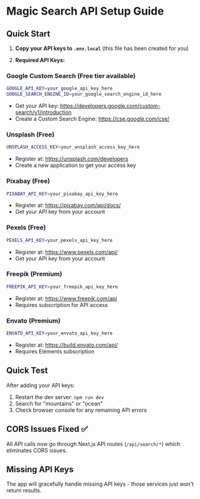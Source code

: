 # Magic Search API Setup Guide

## Quick Start

1. **Copy your API keys to `.env.local`** (this file has been created for you)

2. **Required API Keys:**

### Google Custom Search (Free tier available)
```bash
GOOGLE_API_KEY=your_google_api_key_here
GOOGLE_SEARCH_ENGINE_ID=your_google_search_engine_id_here
```
- Get your API key: https://developers.google.com/custom-search/v1/introduction
- Create a Custom Search Engine: https://cse.google.com/cse/

### Unsplash (Free)
```bash
UNSPLASH_ACCESS_KEY=your_unsplash_access_key_here
```
- Register at: https://unsplash.com/developers
- Create a new application to get your access key

### Pixabay (Free)
```bash
PIXABAY_API_KEY=your_pixabay_api_key_here
```
- Register at: https://pixabay.com/api/docs/
- Get your API key from your account

### Pexels (Free)
```bash
PEXELS_API_KEY=your_pexels_api_key_here
```
- Register at: https://www.pexels.com/api/
- Get your API key from your account

### Freepik (Premium)
```bash
FREEPIK_API_KEY=your_freepik_api_key_here
```
- Register at: https://www.freepik.com/api
- Requires subscription for API access

### Envato (Premium)
```bash
ENVATO_API_KEY=your_envato_api_key_here
```
- Register at: https://build.envato.com/api/
- Requires Elements subscription

## Quick Test

After adding your API keys:

1. Restart the dev server: `npm run dev`
2. Search for "mountains" or "ocean"
3. Check browser console for any remaining API errors

## CORS Issues Fixed ✅

All API calls now go through Next.js API routes (`/api/search/*`) which eliminates CORS issues.

## Missing API Keys

The app will gracefully handle missing API keys - those services just won't return results. 